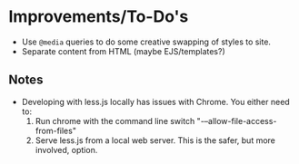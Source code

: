 # Improvements/To-Do's

-   Use `@media` queries to do some creative swapping of styles to site.
-   Separate content from HTML (maybe EJS/templates?)

## Notes

-   Developing with less.js locally has issues with Chrome. You either need to:
    1.  Run chrome with the command line switch "-–allow-file-access-from-files"
    2.  Serve less.js from a local web server. This is the safer, but more involved, option.
